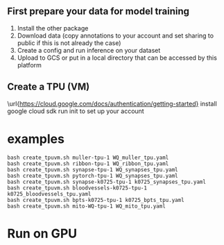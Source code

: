 

## First prepare your data for model training
1. Install the other package
2. Download data (copy annotations to your account and set sharing to public if this is not already the case)
3. Create a config and run inference on your dataset
4. Upload to GCS or put in a local directory that can be accessed by this platform

## Create a TPU (VM)
\url{https://cloud.google.com/docs/authentication/getting-started}
install google cloud sdk
run init to set up your account

# examples
```
bash create_tpuvm.sh muller-tpu-1 WQ_muller_tpu.yaml
bash create_tpuvm.sh ribbon-tpu-1 WQ_ribbon_tpu.yaml
bash create_tpuvm.sh synapse-tpu-1 WQ_synapses_tpu.yaml
bash create_tpuvm.sh pytorch-tpu-1 WQ_synapses_tpu.yaml
bash create_tpuvm.sh synapse-k0725-tpu-1 k0725_synapses_tpu.yaml
bash create_tpuvm.sh bloodvessels-k0725-tpu-1 k0725_bloodvessels_tpu.yaml
bash create_tpuvm.sh bpts-k0725-tpu-1 k0725_bpts_tpu.yaml
bash create_tpuvm.sh mito-WQ-tpu-1 WQ_mito_tpu.yaml
```

# Run on GPU


